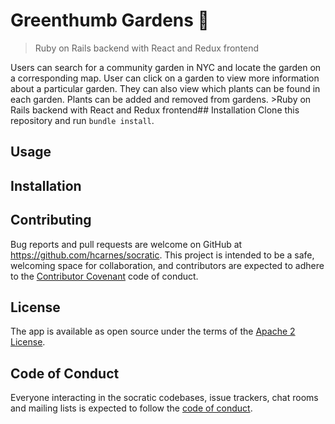 # Greenthumb Gardens 🌱

>Ruby on Rails backend with React and Redux frontend

Users can search for a community garden in NYC and locate the garden on a corresponding map. User can click on a garden to view more information about a particular garden. They can also view which plants can be found in each garden. Plants can be added and removed from gardens. >Ruby on Rails backend with React and Redux frontend## Installation
Clone this repository and run `bundle install`.

## Usage


## Installation


## Contributing

Bug reports and pull requests are welcome on GitHub at https://github.com/hcarnes/socratic. This project is intended to be a safe, welcoming space for collaboration, and contributors are expected to adhere to the [Contributor Covenant](http://contributor-covenant.org) code of conduct.

## License

The app is available as open source under the terms of the [Apache 2 License](https://opensource.org/licenses/Apache-2.0).

## Code of Conduct

Everyone interacting in the socratic codebases, issue trackers, chat rooms and mailing lists is expected to follow the [code of conduct](https://github.com/[USERNAME]/sinatra-final-project-hcarnes/blob/master/CODE_OF_CONDUCT.md).

